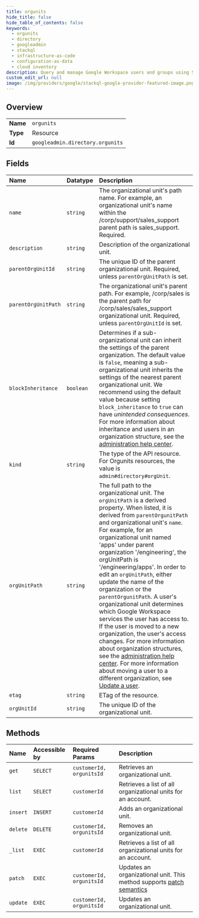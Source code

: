 ```yaml
---
title: orgunits
hide_title: false
hide_table_of_contents: false
keywords:
  - orgunits
  - directory
  - googleadmin    
  - stackql
  - infrastructure-as-code
  - configuration-as-data
  - cloud inventory
description: Query and manage Google Workspace users and groups using SQL.
custom_edit_url: null
image: /img/providers/google/stackql-google-provider-featured-image.png
---
```

  
    

## Overview
<table><tbody>
<tr><td><b>Name</b></td><td><code>orgunits</code></td></tr>
<tr><td><b>Type</b></td><td>Resource</td></tr>
<tr><td><b>Id</b></td><td><code>googleadmin.directory.orgunits</code></td></tr>
</tbody></table>

## Fields
| Name | Datatype | Description |
|:-----|:---------|:------------|
| `name` | `string` | The organizational unit's path name. For example, an organizational unit's name within the /corp/support/sales_support parent path is sales_support. Required. |
| `description` | `string` | Description of the organizational unit. |
| `parentOrgUnitId` | `string` | The unique ID of the parent organizational unit. Required, unless `parentOrgUnitPath` is set. |
| `parentOrgUnitPath` | `string` | The organizational unit's parent path. For example, /corp/sales is the parent path for /corp/sales/sales_support organizational unit. Required, unless `parentOrgUnitId` is set. |
| `blockInheritance` | `boolean` | Determines if a sub-organizational unit can inherit the settings of the parent organization. The default value is `false`, meaning a sub-organizational unit inherits the settings of the nearest parent organizational unit. We recommend using the default value because setting `block_inheritance` to `true` can have _unintended consequences_. For more information about inheritance and users in an organization structure, see the [administration help center](https://support.google.com/a/answer/4352075). |
| `kind` | `string` | The type of the API resource. For Orgunits resources, the value is `admin#directory#orgUnit`. |
| `orgUnitPath` | `string` | The full path to the organizational unit. The `orgUnitPath` is a derived property. When listed, it is derived from `parentOrgunitPath` and organizational unit's `name`. For example, for an organizational unit named 'apps' under parent organization '/engineering', the orgUnitPath is '/engineering/apps'. In order to edit an `orgUnitPath`, either update the name of the organization or the `parentOrgunitPath`. A user's organizational unit determines which Google Workspace services the user has access to. If the user is moved to a new organization, the user's access changes. For more information about organization structures, see the [administration help center](https://support.google.com/a/answer/4352075). For more information about moving a user to a different organization, see [Update a user](/admin-sdk/directory/v1/guides/manage-users.html#update_user). |
| `etag` | `string` | ETag of the resource. |
| `orgUnitId` | `string` | The unique ID of the organizational unit. |
## Methods
| Name | Accessible by | Required Params | Description |
|:-----|:--------------|:----------------|:------------|
| `get` | `SELECT` | `customerId, orgunitsId` | Retrieves an organizational unit. |
| `list` | `SELECT` | `customerId` | Retrieves a list of all organizational units for an account. |
| `insert` | `INSERT` | `customerId` | Adds an organizational unit. |
| `delete` | `DELETE` | `customerId, orgunitsId` | Removes an organizational unit. |
| `_list` | `EXEC` | `customerId` | Retrieves a list of all organizational units for an account. |
| `patch` | `EXEC` | `customerId, orgunitsId` | Updates an organizational unit. This method supports [patch semantics](/admin-sdk/directory/v1/guides/performance#patch) |
| `update` | `EXEC` | `customerId, orgunitsId` | Updates an organizational unit. |
